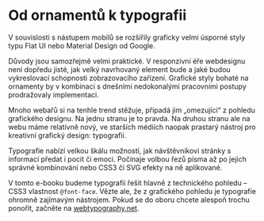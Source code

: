# Od ornamentů k typografii

V souvislosti s nástupem mobilů se rozšířily graficky velmi úsporné styly typu Flat UI nebo Material Design od Google.

Důvody jsou samozřejmě velmi praktické. V responzivní éře webdesignu není dopředu jisté, jak velký navrhovaný element bude a jaké budou vykreslovací schopnosti zobrazovacího zařízení. Grafické styly bohaté na ornamenty by v kombinaci s dnešními nedokonalými pracovními postupy prodražovaly implementaci. 

Mnoho webařů si na tenhle trend stěžuje, připadá jim „omezující“ z pohledu grafického designu. Na jednu stranu je to pravda. Na druhou stranu ale na webu máme relativně nový, ve starších médiích naopak prastarý nástroj pro kreativní grafický design: typografii.

Typografie nabízí velkou škálu možností, jak návštěvníkovi stránky s informací předat i pocit či emoci. Počínaje volbou řezů písma až po jejich správné kombinování nebo CSS3 či SVG efekty na ně aplikované.

V tomto e-booku budeme typografii řešit hlavně z technického pohledu – CSS3 vlastnost `@font-face`. Vězte ale, že z grafického pohledu je typografie ohromně zajímavým nástrojem. Pokud se do oboru chcete alespoň trochu ponořit, začněte na [webtypography.net](http://webtypography.net/).
